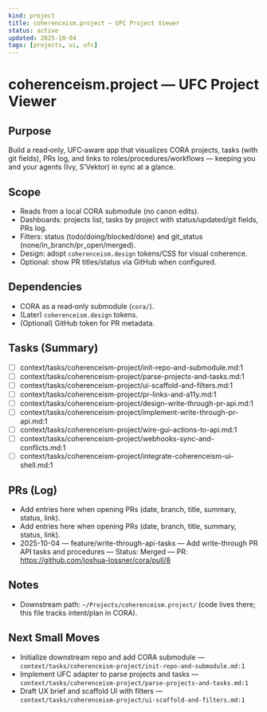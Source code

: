 ```yaml
---
kind: project
title: coherenceism.project — UFC Project Viewer
status: active
updated: 2025-10-04
tags: [projects, ui, ufc]
---
```


# coherenceism.project — UFC Project Viewer

## Purpose
Build a read‑only, UFC‑aware app that visualizes CORA projects, tasks (with git fields), PRs log, and links to roles/procedures/workflows — keeping you and your agents (Ivy, S’Vektor) in sync at a glance.

## Scope
- Reads from a local CORA submodule (no canon edits).
- Dashboards: projects list, tasks by project with status/updated/git fields, PRs log.
- Filters: status (todo/doing/blocked/done) and git_status (none/in_branch/pr_open/merged).
- Design: adopt `coherenceism.design` tokens/CSS for visual coherence.
- Optional: show PR titles/status via GitHub when configured.

## Dependencies
- CORA as a read‑only submodule (`cora/`).
- (Later) `coherenceism.design` tokens.
- (Optional) GitHub token for PR metadata.

## Tasks (Summary)
- [ ] context/tasks/coherenceism-project/init-repo-and-submodule.md:1
- [ ] context/tasks/coherenceism-project/parse-projects-and-tasks.md:1
- [ ] context/tasks/coherenceism-project/ui-scaffold-and-filters.md:1
- [ ] context/tasks/coherenceism-project/pr-links-and-a11y.md:1
- [ ] context/tasks/coherenceism-project/design-write-through-pr-api.md:1
- [ ] context/tasks/coherenceism-project/implement-write-through-pr-api.md:1
- [ ] context/tasks/coherenceism-project/wire-gui-actions-to-api.md:1
- [ ] context/tasks/coherenceism-project/webhooks-sync-and-conflicts.md:1
 - [ ] context/tasks/coherenceism-project/integrate-coherenceism-ui-shell.md:1

## PRs (Log)
- Add entries here when opening PRs (date, branch, title, summary, status, link).
- Add entries here when opening PRs (date, branch, title, summary, status, link).
- 2025-10-04 — feature/write-through-api-tasks — Add write-through PR API tasks and procedures — Status: Merged — PR: https://github.com/joshua-lossner/cora/pull/8

## Notes
- Downstream path: `~/Projects/coherenceism.project/` (code lives there; this file tracks intent/plan in CORA).

## Next Small Moves
- Initialize downstream repo and add CORA submodule — `context/tasks/coherenceism-project/init-repo-and-submodule.md:1`
- Implement UFC adapter to parse projects and tasks — `context/tasks/coherenceism-project/parse-projects-and-tasks.md:1`
- Draft UX brief and scaffold UI with filters — `context/tasks/coherenceism-project/ui-scaffold-and-filters.md:1`
